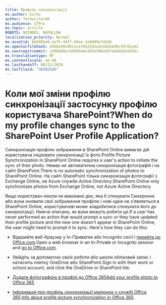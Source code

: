```yaml
---
title: Профіль синхронізації
ms.author: kirks
author: Techwriter40
ms.audience: ITPro
ms.topic: article
ROBOTS: NOINDEX, NOFOLLOW
localization_priority: Normal
ms.assetid: 6b695be8-eaf5-44ff-b0ae-1e0d89e7ab36
ms.openlocfilehash: d3b8a40c0612ce76423d5adce02ebd6c597d2ad2
ms.sourcegitcommit: 1d98db8acb9959aba3b5e308a567ade6b62da56c
ms.translationtype: MT
ms.contentlocale: uk-UA
ms.lasthandoff: 08/22/2019
ms.locfileid: "36502936"
---
```

# <a name="when-do-my-profile-changes-sync-to-the-sharepoint-user-profile-application"></a><span data-ttu-id="440a6-102">Коли мої зміни профілю синхронізації застосунку профілю користувача SharePoint?</span><span class="sxs-lookup"><span data-stu-id="440a6-102">When do my profile changes sync to the SharePoint User Profile Application?</span></span>

<span data-ttu-id="440a6-103">Синхронізація профілю зображення в SharePoint Online вимагає дій користувача ініціювати синхронізації їх фото.</span><span class="sxs-lookup"><span data-stu-id="440a6-103">Profile Picture Synchronization in SharePoint Online requires a user's action to initiate the sync of their photo.</span></span> <span data-ttu-id="440a6-104">Немає не автоматична синхронізація фотографій і на сайті SharePoint.</span><span class="sxs-lookup"><span data-stu-id="440a6-104">There is no automatic synchronization of photos to SharePoint Online.</span></span> <span data-ttu-id="440a6-105">На сайті SharePoint тільки синхронізація фотографії з Exchange Online, не Azure служби Active Directory.</span><span class="sxs-lookup"><span data-stu-id="440a6-105">SharePoint Online only synchronizes photos from Exchange Online, not Azure Active Directory.</span></span>

<span data-ttu-id="440a6-106">Якщо користувач ніколи не виконано дію, яка б спонукати Синхронна або вони оновили свої зображення профілю і нові одне не з'являється в SharePoint Online, користувачеві може знадобитися спонукати його до синхронізації. Нижче описано, як вони можуть робити це.</span><span class="sxs-lookup"><span data-stu-id="440a6-106">If a user has never performed an action that would prompt a sync or they have updated their profile picture and the new one doesn't appear in SharePoint Online, the user might need to prompt it to sync. Here's how they can do this:</span></span>

- <span data-ttu-id="440a6-107">Відкрийте веб-браузер у In-Приватне або Incognito сесії і [перейти до Office.com](http://www.office.com/).</span><span class="sxs-lookup"><span data-stu-id="440a6-107">Open a web browser in an In-Private or Incognito session and [go to Office.com](http://www.office.com/).</span></span>

- <span data-ttu-id="440a6-108">Увійдіть за допомогою своїх роботи або школи обліковий запис і натисніть плитку OneDrive або SharePoint.</span><span class="sxs-lookup"><span data-stu-id="440a6-108">Sign in with their work or school account, and click the OneDrive or SharePoint tile.</span></span>

- [<span data-ttu-id="440a6-109">Додати фотографією в профілі до Office 365</span><span class="sxs-lookup"><span data-stu-id="440a6-109">Add your profile photo to Office 365</span></span>](https://support.office.com/article/Add-your-profile-photo-to-Office-365-2eaf93fd-b3f1-43b9-9cdc-bdcd548435b7)

- <span data-ttu-id="440a6-110">[Інформація про профіль синхронізації малюнок у службі Office 365](https://support.office.com/article/Information-about-user-profile-synchronization-in-SharePoint-Online-177eb196-5887-43c9-84c3-b98a43d35129).</span><span class="sxs-lookup"><span data-stu-id="440a6-110">[Info about profile picture synchronization in Office 365](https://support.office.com/article/Information-about-user-profile-synchronization-in-SharePoint-Online-177eb196-5887-43c9-84c3-b98a43d35129).</span></span>

